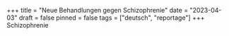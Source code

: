 +++
title = "Neue Behandlungen gegen Schizophrenie"
date = "2023-04-03"
draft = false
pinned = false
tags = ["deutsch", "reportage"]
+++
Schizophrenie